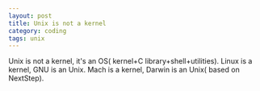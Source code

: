 ```yaml
---
layout: post
title: Unix is not a kernel
category: coding
tags: unix
---
```


Unix is not a kernel, it's an OS( kernel+C library+shell+utilities). Linux is a kernel, GNU is an Unix. Mach is a kernel, Darwin is an Unix( based on NextStep).